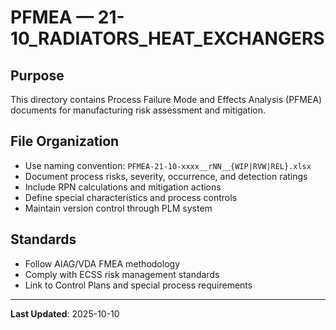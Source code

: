 # PFMEA — 21-10_RADIATORS_HEAT_EXCHANGERS

## Purpose

This directory contains Process Failure Mode and Effects Analysis (PFMEA) documents for manufacturing risk assessment and mitigation.

## File Organization

- Use naming convention: `PFMEA-21-10-xxxx__rNN__{WIP|RVW|REL}.xlsx`
- Document process risks, severity, occurrence, and detection ratings
- Include RPN calculations and mitigation actions
- Define special characteristics and process controls
- Maintain version control through PLM system

## Standards

- Follow AIAG/VDA FMEA methodology
- Comply with ECSS risk management standards
- Link to Control Plans and special process requirements

---

**Last Updated**: 2025-10-10
